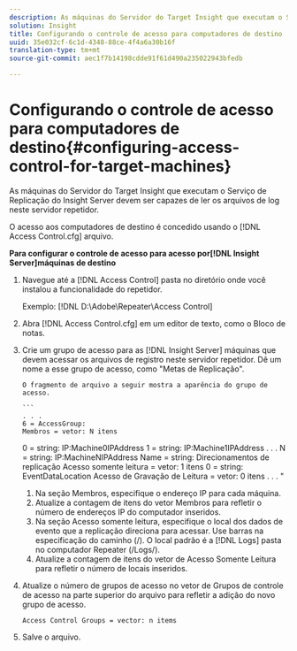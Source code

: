 ```yaml
---
description: As máquinas do Servidor do Target Insight que executam o Serviço de Replicação do Insight Server devem ser capazes de ler os arquivos de log neste servidor repetidor.
solution: Insight
title: Configurando o controle de acesso para computadores de destino
uuid: 35e032cf-6c1d-4348-88ce-4f4a6a30b16f
translation-type: tm+mt
source-git-commit: aec1f7b14198cdde91f61d490a235022943bfedb

---
```



# Configurando o controle de acesso para computadores de destino{#configuring-access-control-for-target-machines}

As máquinas do Servidor do Target Insight que executam o Serviço de Replicação do Insight Server devem ser capazes de ler os arquivos de log neste servidor repetidor.

O acesso aos computadores de destino é concedido usando o [!DNL Access Control.cfg] arquivo.

**Para configurar o controle de acesso para acesso por[!DNL Insight Server]máquinas de destino**

1. Navegue até a [!DNL Access Control] pasta no diretório onde você instalou a funcionalidade do repetidor.

   Exemplo: [!DNL D:\Adobe\Repeater\Access Control]

1. Abra [!DNL Access Control.cfg] em um editor de texto, como o Bloco de notas.
1. Crie um grupo de acesso para as [!DNL Insight Server] máquinas que devem acessar os arquivos de registro neste servidor repetidor. Dê um nome a esse grupo de acesso, como &quot;Metas de Replicação&quot;.

       O fragmento de arquivo a seguir mostra a aparência do grupo de acesso.
       
       ```
       . . .
       6 = AccessGroup:
       Membros = vetor: N itens
     0 = string: IP:Machine0IPAddress
     1 = string: IP:Machine1IPAddress
     . . .
       N = string: IP:MachineNIPAddress
     Name = string: Direcionamentos
 de replicação Acesso somente     leitura = vetor: 1 itens
     0 = string: EventDataLocation
 Acesso de Gravação de     Leitura = vetor: 0 itens
     . . .
       &quot;
   
   1. Na seção Membros, especifique o endereço IP para cada máquina.
   1. Atualize a contagem de itens do vetor Membros para refletir o número de endereços IP do computador inseridos.
   1. Na seção Acesso somente leitura, especifique o local dos dados de evento que a replicação direciona para acessar. Use barras na especificação do caminho (/). O local padrão é a [!DNL Logs] pasta no computador Repeater (/Logs/).
   1. Atualize a contagem de itens do vetor de Acesso Somente Leitura para refletir o número de locais inseridos.

1. Atualize o número de grupos de acesso no vetor de Grupos de controle de acesso na parte superior do arquivo para refletir a adição do novo grupo de acesso.

   ```
   Access Control Groups = vector: n items
   ```

1. Salve o arquivo.
